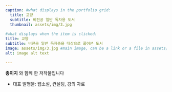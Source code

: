 ```yaml
---
caption: #what displays in the portfolio grid:
  title: 교양
  subtitle: 비전공 일반 독자용 도서
  thumbnail: assets/img/3.jpg
  
#what displays when the item is clicked:
title: 교양
subtitle: 비전공 일반 독자층을 대상으로 풀어쓴 도서
image: assets/img/3.jpg #main image, can be a link or a file in assets/img/portfolio
alt: image alt text

---
```

**종이지** 와 함께 한 저작물입니다

- 대표 발행물: 웹소설, 컨설팅, 강의 자료

